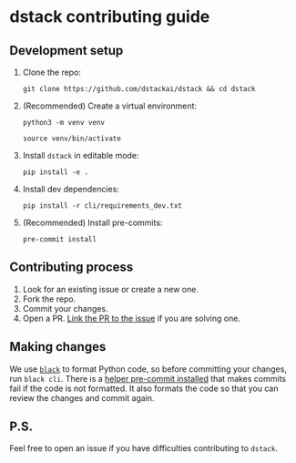 # dstack contributing guide

## Development setup

1. Clone the repo:
    ```
    git clone https://github.com/dstackai/dstack && cd dstack
    ```
2. (Recommended) Create a virtual environment:
    ```
    python3 -m venv venv
    ```
    ```
    source venv/bin/activate
    ```
3. Install `dstack` in editable mode:
    ```
    pip install -e .
    ```
4. Install dev dependencies:
    ```
    pip install -r cli/requirements_dev.txt
    ```
5. (Recommended) Install pre-commits:
    ```
    pre-commit install
    ```

## Contributing process

1. Look for an existing issue or create a new one.
2. Fork the repo.
3. Commit your changes.
4. Open a PR. [Link the PR to the issue](https://docs.github.com/en/issues/tracking-your-work-with-issues/linking-a-pull-request-to-an-issue) if you are solving one.

## Making changes

We use [`black`](https://github.com/psf/black) to format Python code, so before committing your changes, run `black cli`. There is a [helper pre-commit installed](https://black.readthedocs.io/en/stable/integrations/source_version_control.html) that makes commits fail if the code is not formatted. It also formats the code so that you can review the changes and commit again.

## P.S.

Feel free to open an issue if you have difficulties contributing to `dstack`.
